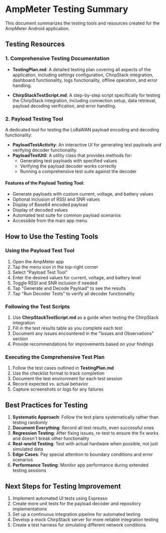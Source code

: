# AmpMeter Testing Summary

This document summarizes the testing tools and resources created for the AmpMeter Android application.

## Testing Resources

### 1. Comprehensive Testing Documentation

- **TestingPlan.md**: A detailed testing plan covering all aspects of the application, including settings configuration, ChirpStack integration, dashboard functionality, logs functionality, offline operation, and error handling.

- **ChirpStackTestScript.md**: A step-by-step script specifically for testing the ChirpStack integration, including connection setup, data retrieval, payload decoding verification, and error handling.

### 2. Payload Testing Tool

A dedicated tool for testing the LoRaWAN payload encoding and decoding functionality:

- **PayloadTestActivity**: An interactive UI for generating test payloads and verifying decoder functionality.
- **PayloadTestUtil**: A utility class that provides methods for:
  - Generating test payloads with specified values
  - Verifying the payload decoder works correctly
  - Running a comprehensive test suite against the decoder

#### Features of the Payload Testing Tool:

- Generate payloads with custom current, voltage, and battery values
- Optional inclusion of RSSI and SNR values
- Display of Base64 encoded payload
- Display of decoded values
- Automated test suite for common payload scenarios
- Accessible from the main app menu

## How to Use the Testing Tools

### Using the Payload Test Tool

1. Open the AmpMeter app
2. Tap the menu icon in the top-right corner
3. Select "Payload Test Tool"
4. Enter the desired values for current, voltage, and battery level
5. Toggle RSSI and SNR inclusion if needed
6. Tap "Generate and Decode Payload" to see the results
7. Tap "Run Decoder Tests" to verify all decoder functionality

### Following the Test Scripts

1. Use **ChirpStackTestScript.md** as a guide when testing the ChirpStack integration
2. Fill in the test results table as you complete each test
3. Document any issues encountered in the "Issues and Observations" section
4. Provide recommendations for improvements based on your findings

### Executing the Comprehensive Test Plan

1. Follow the test cases outlined in **TestingPlan.md**
2. Use the checklist format to track completion
3. Document the test environment for each test session
4. Record expected vs. actual behavior
5. Capture screenshots or logs for any failures

## Best Practices for Testing

1. **Systematic Approach**: Follow the test plans systematically rather than testing randomly
2. **Document Everything**: Record all test results, even successful ones
3. **Regression Testing**: After fixing issues, re-test to ensure the fix works and doesn't break other functionality
4. **Real-world Testing**: Test with actual hardware when possible, not just simulated data
5. **Edge Cases**: Pay special attention to boundary conditions and error scenarios
6. **Performance Testing**: Monitor app performance during extended testing sessions

## Next Steps for Testing Improvement

1. Implement automated UI tests using Espresso
2. Create more unit tests for the payload decoder and repository implementations
3. Set up a continuous integration pipeline for automated testing
4. Develop a mock ChirpStack server for more reliable integration testing
5. Create a test harness for simulating different network conditions 